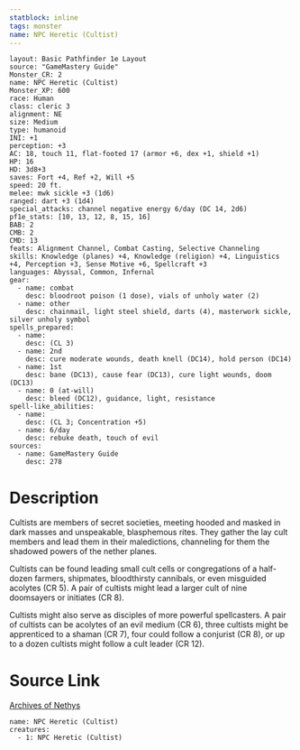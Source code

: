 ```yaml
---
statblock: inline
tags: monster
name: NPC Heretic (Cultist)
---
```

```statblock
layout: Basic Pathfinder 1e Layout
source: "GameMastery Guide"
Monster_CR: 2
name: NPC Heretic (Cultist)
Monster_XP: 600
race: Human
class: cleric 3
alignment: NE
size: Medium
type: humanoid
INI: +1
perception: +3
AC: 18, touch 11, flat-footed 17 (armor +6, dex +1, shield +1)
HP: 16
HD: 3d8+3
saves: Fort +4, Ref +2, Will +5
speed: 20 ft.
melee: mwk sickle +3 (1d6)
ranged: dart +3 (1d4)
special_attacks: channel negative energy 6/day (DC 14, 2d6)
pf1e_stats: [10, 13, 12, 8, 15, 16]
BAB: 2
CMB: 2
CMD: 13
feats: Alignment Channel, Combat Casting, Selective Channeling
skills: Knowledge (planes) +4, Knowledge (religion) +4, Linguistics +4, Perception +3, Sense Motive +6, Spellcraft +3
languages: Abyssal, Common, Infernal
gear:
  - name: combat
    desc: bloodroot poison (1 dose), vials of unholy water (2)
  - name: other
    desc: chainmail, light steel shield, darts (4), masterwork sickle, silver unholy symbol
spells_prepared:
  - name:
    desc: (CL 3)
  - name: 2nd
    desc: cure moderate wounds, death knell (DC14), hold person (DC14)
  - name: 1st
    desc: bane (DC13), cause fear (DC13), cure light wounds, doom (DC13)
  - name: 0 (at-will)
    desc: bleed (DC12), guidance, light, resistance
spell-like_abilities:
  - name:
    desc: (CL 3; Concentration +5)
  - name: 6/day
    desc: rebuke death, touch of evil
sources:
  - name: GameMastery Guide
    desc: 278
```
# Description
Cultists are members of secret societies, meeting hooded and masked in dark masses and unspeakable, blasphemous rites. They gather the lay cult members and lead them in their maledictions, channeling for them the shadowed powers of the nether planes.

Cultists can be found leading small cult cells or congregations of a half-dozen farmers, shipmates, bloodthirsty cannibals, or even misguided acolytes (CR 5). A pair of cultists might lead a larger cult of nine doomsayers or initiates (CR 8).

Cultists might also serve as disciples of more powerful spellcasters. A pair of cultists can be acolytes of an evil medium (CR 6), three cultists might be apprenticed to a shaman (CR 7), four could follow a conjurist (CR 8), or up to a dozen cultists might follow a cult leader (CR 12).
# Source Link
[Archives of Nethys](https://aonprd.com/NPCDisplay.aspx?ItemName=Heretic%20(Cultist))
```encounter-table
name: NPC Heretic (Cultist)
creatures:
  - 1: NPC Heretic (Cultist)
```
